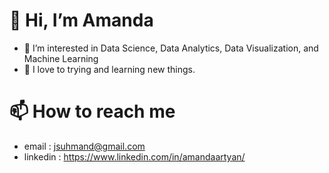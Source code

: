 # 👋 Hi, I’m Amanda
- 👀 I’m interested in Data Science, Data Analytics, Data Visualization, and Machine Learning
- 💞️ I love to trying and learning new things.
# 📫 How to reach me 
- email : jsuhmand@gmail.com
- linkedin : https://www.linkedin.com/in/amandaartyan/

<!---
amandartyan/amandartyan is a ✨ special ✨ repository because its `README.md` (this file) appears on your GitHub profile.
You can click the Preview link to take a look at your changes.
--->
